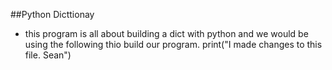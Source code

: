 ##Python Dicttionay 

* this program is all about building a dict with python and we would be using the following thio build our program. 
print("I made changes to this file. Sean")
